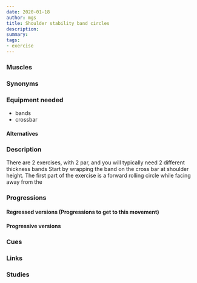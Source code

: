 ```yaml
---
date: 2020-01-18
author: mgs
title: Shoulder stability band circles
description: 
summary: 
tags: 
- exercise
---
```

### Muscles
### Synonyms
### Equipment needed
- bands
- crossbar
#### Alternatives
### Description
There are 2 exercises, with 2 par, and you will typically need 2 different thickness bands
Start by wrapping the band on the cross bar at shoulder height.
The first part of the exercise is a forward rolling circle while facing away from the 
### Progressions
#### Regressed versions (Progressions to get to this movement)
#### Progressive versions
### Cues
### Links
### Studies
<!--stackedit_data:
eyJoaXN0b3J5IjpbMTA1MjgyNTI5XX0=
-->